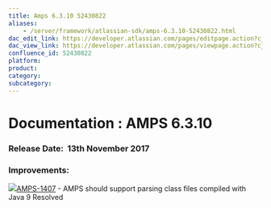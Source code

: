 ```yaml
---
title: Amps 6.3.10 52430822
aliases:
    - /server/framework/atlassian-sdk/amps-6.3.10-52430822.html
dac_edit_link: https://developer.atlassian.com/pages/editpage.action?cjm=wozere&pageId=52430822
dac_view_link: https://developer.atlassian.com/pages/viewpage.action?cjm=wozere&pageId=52430822
confluence_id: 52430822
platform:
product:
category:
subcategory:
---
```

# Documentation : AMPS 6.3.10

### Release Date:  13th November 2017

### Improvements:

<a href="https://ecosystem.atlassian.net/browse/AMPS-1407?src=confmacro" class="jira-issue-key"><img src="https://ecosystem.atlassian.net/secure/viewavatar?size=xsmall&amp;avatarId=15311&amp;avatarType=issuetype" class="icon" />AMPS-1407</a> - AMPS should support parsing class files compiled with Java 9 Resolved

























